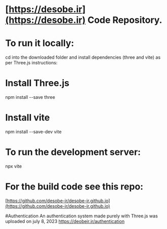 # [https://desobe.ir](https://desobe.ir) Code Repository.
# To run it locally:
cd into the downloaded folder and install dependencies (three and vite) as per Three.js instructions:
# Install Three.js
npm install --save three

# Install vite
npm install --save-dev vite

# To run the development server:
npx vite

# For the build code see this repo:
[https://github.com/desobe-ir/desobe-ir.github.io](https://github.com/desobe-ir/desobe-ir.github.io)

#Authentication
An authentication system made purely with Three.js was uploaded on july 8, 2023
https://deobeir.ir/authentication

